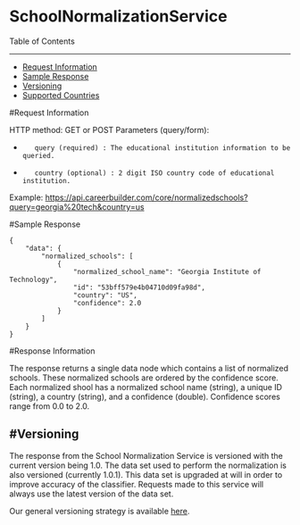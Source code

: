 SchoolNormalizationService
=============

Table of Contents
_________
- [Request Information](#request-information)
- [Sample Response](#sample-response)
- [Versioning](#versioning)
- [Supported Countries](#supported-countries)



#Request Information


HTTP method: GET or POST
Parameters (query/form):
-        query (required) : The educational institution information to be queried.
-        country (optional) : 2 digit ISO country code of educational institution.
 
Example: https://api.careerbuilder.com/core/normalizedschools?query=georgia%20tech&country=us

#Sample Response


```
{
    "data": {
        "normalized_schools": [
            {
                "normalized_school_name": "Georgia Institute of Technology",
                "id": "53bff579e4b04710d09fa98d",
                "country": "US",
                "confidence": 2.0
            }
        ]
    }
}
```


#Response Information

The response returns a single data node which contains a list of normalized schools. These normalized schools are ordered by the confidence score. Each normalized shool has a normalized school name (string), a unique ID (string), a country (string), and a confidence (double). Confidence scores range from 0.0 to 2.0.


#Versioning
-----------
The response from the School Normalization Service is versioned with the current version being 1.0. The data set used to perform the normalization is also versioned (currently 1.0.1). This data set is upgraded at will in order to improve accuracy of the classifier. Requests made to this service will always use the latest version of the data set.

Our general versioning strategy is available [here](/Versioning.md).
